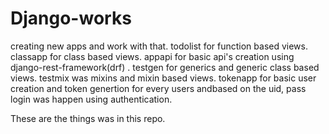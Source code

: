 # Django-works

creating new apps and work with that.
todolist for function based views.
classapp for class based views.
appapi for basic api's creation using django-rest-framework(drf) .
testgen for generics and generic class based views.
testmix was mixins and mixin based views.
tokenapp for basic user creation and token genertion for every users andbased on the uid, pass login was happen using authentication.

These are the things was in this repo.
